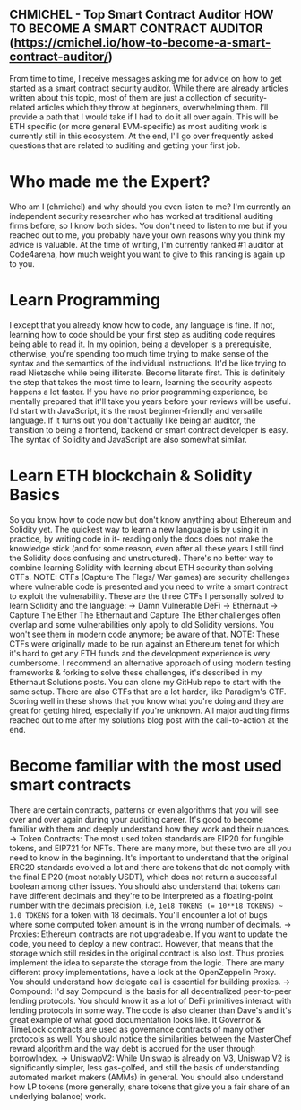CHMICHEL - Top Smart Contract Auditor
HOW TO BECOME A SMART CONTRACT AUDITOR
(https://cmichel.io/how-to-become-a-smart-contract-auditor/)
---
From time to time, I receive messages asking me for advice on how to get started as a smart contract security auditor. While there are already articles written about this topic, most of them are just a collection of security-related articles which they throw at beginners, overwhelming them. I’ll provide a path that I would take if I had to do it all over again. This will be ETH specific (or more general EVM-specific) as most auditing work is currently still in this ecosystem. At the end, I'll go over frequently asked questions that are related to auditing and getting your first job.

# Who made me the Expert?
Who am I (chmichel) and why should you even listen to me?
I'm currently an independent security researcher who has worked at traditional auditing firms before, so I know both sides. You don't need to listen to me but if you reached out to me, you probably have your own reasons why you think my advice is valuable. At the time of writing, I'm currently ranked #1 auditor at Code4arena, how much weight you want to give to this ranking is again up to you.

# Learn Programming
I except that you already know how to code, any language is fine. If not, learning how to code should be your first step as auditing code requires being able to read it. In my opinion, being a developer is a prerequisite, otherwise, you're spending too much time trying to make sense of the syntax and the semantics of the individual instructions. It'd be like trying to read Nietzsche while being illiterate. Become literate first. This is definitely the step that takes the most time to learn, learning the security aspects happens a lot faster.
If you have no prior programming experience, be mentally prepared that it'll take you years before your reviews will be useful. I'd start with JavaScript, it's the most beginner-friendly and versatile language. If it turns out you don't actually like being an auditor, the transition to being a frontend, backend or smart contract developer is easy. The syntax of Solidity and JavaScript are also somewhat similar.

# Learn ETH blockchain & Solidity Basics
So you know how to code now but don't know anything about Ethereum and Solidity yet. The quickest way to learn a new language is by using it in practice, by writing code in it- reading only the docs does not make the knowledge stick (and for some reason, even after all these years I still find the Solidity docs confusing and unstructured). There's no better way to combine learning Solidity with learning about ETH security than solving CTFs. 
NOTE: CTFs (Capture The Flags/ War games) are security challenges where vulnerable code is presented and you need to write a smart contract to exploit the vulnerability.
These are the three CTFs I personally solved to learn Solidity and the language:
-> Damn Vulnerable DeFi
-> Ethernaut
-> Capture The Ether
The Ethernaut and Capture The Ether challenges often overlap and some vulnerabilities only apply to old Solidity versions. You won't see them in modern code anymore; be aware of that.
NOTE: These CTFs were originally made to be run against an Ethereum tenet for which it's hard to get any ETH funds and the development experience is very cumbersome. I recommend an alternative approach of using modern testing frameworks & forking to solve these challenges, it's described in my Ethernaut Solutions posts. You can clone my GitHub repo to start with the same setup.
There are also CTFs that are a lot harder, like Paradigm's CTF. Scoring well in these shows that you know what you're doing and they are great for getting hired, especially if you're unknown. All major auditing firms reached out to me after my solutions blog post with the call-to-action at the end.

# Become familiar with the most used smart contracts
There are certain contracts, patterns or even algorithms that you will see over and over again during your auditing career. It's good to become familiar with them and deeply understand how they work and their nuances.
-> Token Contracts: The most used token standards are EIP20 for fungible tokens, and EIP721 for NFTs. There are many more, but these two are all you need to know in the beginning. It's important to understand that the original ERC20 standards evolved a lot and there are tokens that do not comply with the final EIP20 (most notably USDT), which does not return a successful boolean among other issues. You should also understand that tokens can have different decimals and they're to be interpreted as a floating-point number with the decimals precision, i.e, `1e18 TOKENS (= 10**18 TOKENS) ~ 1.0 TOKENS` for a token with 18 decimals. You'll encounter a lot of bugs where some computed token amount is in the wrong number of decimals.
-> Proxies: Ethereum contracts are not upgradeable. If you want to update the code, you need to deploy a new contract. However, that means that the storage which still resides in the original contract is also lost. Thus proxies implement the idea to separate the storage from the logic. There are many different proxy implementations, have a look at the OpenZeppelin Proxy. You should understand how delegate call is essential for building proxies.
-> Compound: I'd say Compound is the basis for all decentralized peer-to-peer lending protocols. You should know it as a lot of DeFi primitives interact with lending protocols in some way. The code is also cleaner than Dave's and it's great example of what good documentation looks like. It Governor & TimeLock contracts are used as governance contracts of many other protocols as well. You should notice the similarities between the MasterChef reward algorithm and the way debt is accrued for the user through borrowIndex. 
-> UniswapV2: While Uniswap is already on V3, Uniswap V2 is significantly simpler, less gas-golfed, and still the basis of understanding automated market makers (AMMs) in general. You should also understand how LP tokens (more generally, share tokens that give you a fair share of an underlying balance) work.





